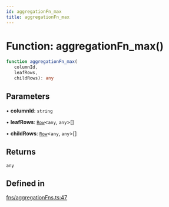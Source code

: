 ```yaml
---
id: aggregationFn_max
title: aggregationFn_max
---
```


# Function: aggregationFn\_max()

```ts
function aggregationFn_max(
   columnId, 
   leafRows, 
   childRows): any
```

## Parameters

• **columnId**: `string`

• **leafRows**: [`Row`](../type-aliases/row.md)\<`any`, `any`\>[]

• **childRows**: [`Row`](../type-aliases/row.md)\<`any`, `any`\>[]

## Returns

`any`

## Defined in

[fns/aggregationFns.ts:47](https://github.com/TanStack/table/blob/main/packages/table-core/src/fns/aggregationFns.ts#L47)
